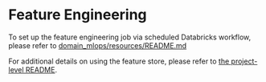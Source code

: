# Feature Engineering
To set up the feature engineering job via scheduled Databricks workflow, please refer to [domain_mlops/resources/README.md](../resources/README.md)

For additional details on using the feature store, please refer to [the project-level README](../README.md).
